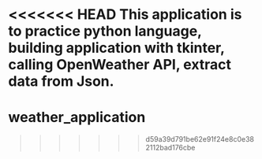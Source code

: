 <<<<<<< HEAD
This application is to practice python language, building application with tkinter, calling OpenWeather API, extract data from Json.
=======
# weather_application
>>>>>>> d59a39d791be62e91f24e8c0e382112bad176cbe
